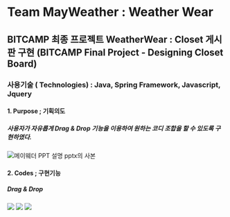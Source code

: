 # Team MayWeather : Weather Wear 


## BITCAMP 최종 프로젝트 WeatherWear : Closet 게시판 구현 (BITCAMP Final Project - Designing Closet Board)

### 사용기술 ( Technologies) : Java, Spring Framework, Javascript, Jquery

#### 1. Purpose ; 기획의도 
##### 사용자가 자유롭게 Drag & Drop 기능을 이용하여 원하는 코디 조합을 할 수 있도록 구현하였다. 
![메이웨더 PPT 설명 pptx의 사본](https://user-images.githubusercontent.com/71998026/110907553-eb1b7680-8350-11eb-9057-72a014e7bbf0.png)


#### 2. Codes ; 구현기능
##### Drag & Drop
<img src="https://user-images.githubusercontent.com/71998026/110908634-72b5b500-8352-11eb-8aaa-67c9d456c0c1.gif">          <img src="https://user-images.githubusercontent.com/71998026/110909376-5ebe8300-8353-11eb-80db-c1d7c14f27d5.gif">           <img src="https://user-images.githubusercontent.com/71998026/110909457-71d15300-8353-11eb-82f7-fab5f0689603.gif">






